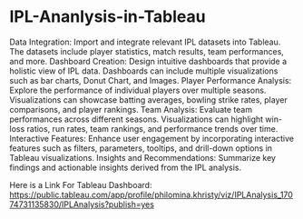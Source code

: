 # IPL-Ananlysis-in-Tableau
Data Integration: Import and integrate relevant IPL datasets into Tableau. The datasets include player statistics, match results, team performances, and more.
Dashboard Creation: Design intuitive dashboards that provide a holistic view of IPL data. Dashboards can include multiple visualizations such as bar charts, Donut Chart, and Images.
Player Performance Analysis: Explore the performance of individual players over multiple seasons. Visualizations can showcase batting averages, bowling strike rates, player comparisons, and player rankings.
Team Analysis: Evaluate team performances across different seasons. Visualizations can highlight win-loss ratios, run rates, team rankings, and performance trends over time.
Interactive Features: Enhance user engagement by incorporating interactive features such as filters, parameters, tooltips, and drill-down options in Tableau visualizations.
Insights and Recommendations: Summarize key findings and actionable insights derived from the IPL analysis.

Here is a Link For Tableau Dashboard:
https://public.tableau.com/app/profile/philomina.khristy/viz/IPLAnalysis_17074731135830/IPLAnalysis?publish=yes
